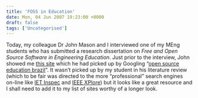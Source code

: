 ```yaml
---
title: 'FOSS in Education'
date: Mon, 04 Jun 2007 19:23:00 +0000
draft: false
tags: ['Uncategorised']
---
```


Today, my colleague Dr John Mason and I interviewed one of my MEng students who has submitted a research dissertation on _Free and Open Source Software in Engineering Education_. Just prior to the interview, John showed me [this site](http://www.iosn.net/education/foss-education-primer/) which he had picked up by Googling “[open source education brazil](http://www.google.co.uk/search?q=open+source+education+brazil)“. It wasn’t picked up by my student in his literature review (which to be fair was directed to the more “professional” search engines on-line like [IET Inspec](http://www.iee.org/publish/inspec/) and [IEEE XPlore](http://ieeexplore.ieee.org/Xplore/guesthome.jsp)) but it looks like a great resource and I shall need to add it to my list of sites worthy of a longer look.